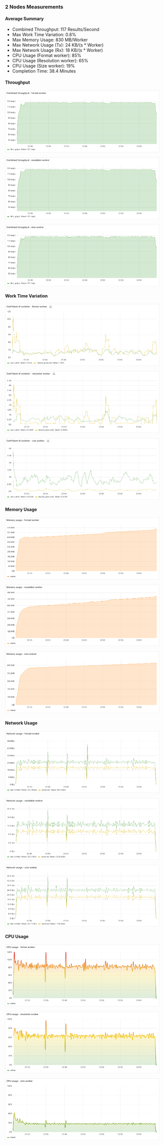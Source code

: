 ### 2 Nodes Measurements

#### Average Summary

- Combined Throughput: 117 Results/Second
- Max Work Time Variation: 0.8%
- Max Memory Usage: 830 MB/Worker
- Max Network Usage (Tx): 24 KB/(s * Worker)
- Max Network Usage (Rx): 18 KB/(s * Worker)
- CPU Usage (Format worker): 85%
- CPU Usage (Resolution worker): 65%
- CPU Usage (Size worker): 19%
- Completion Time: 38.4 Minutes

#### Throughput

![Throughput_format](Combined%20throughput%20-%20format%20worker.png)

![Throughput_resolution](Combined%20throughput%20-%20resolution%20worker.png)

![Throughput_size](Combined%20throughput%20-%20size%20worker.png)

#### Work Time Variation

![Variation_format](Coefficient%20of%20variation%20-%20format%20worker.png)

![Variation_resolution](Coefficient%20of%20variation%20-%20resolution%20worker.png)

![Variation_size](Coefficient%20of%20variation%20-%20size%20worker.png)

#### Memory Usage

![Memory_format](Memory%20usage%20-%20format%20worker.png)

![Memory_resolution](Memory%20usage%20-%20resolution%20worker.png)

![Memory_size](Memory%20usage%20-%20size%20worker.png)

#### Network Usage

![Network_format](Network%20usage%20-%20format%20worker.png)

![Network_resolution](Network%20usage%20-%20resolution%20worker.png)

![Network_size](Network%20usage%20-%20size%20worker.png)

#### CPU Usage

![CPU_format](CPU%20usage%20-%20format%20worker.png)

![CPU_resolution](CPU%20usage%20-%20resolution%20worker.png)

![CPU_size](CPU%20usage%20-%20size%20worker.png)

